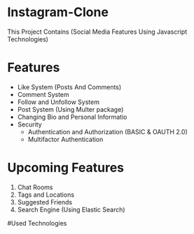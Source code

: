 # Instagram-Clone
This Project Contains (Social Media Features Using Javascript Technologies)

# Features 
* Like System (Posts And Comments)
* Comment System
* Follow and Unfollow System
* Post System (Using Multer package)
* Changing Bio and Personal Informatio
* Security
  * Authentication and Authorization (BASIC & OAUTH 2.0)
  * Multifactor Authentication
# Upcoming Features 
1. Chat Rooms 
1. Tags and Locations
1. Suggested Friends
1. Search Engine (Using Elastic Search)



#Used Technologies 
